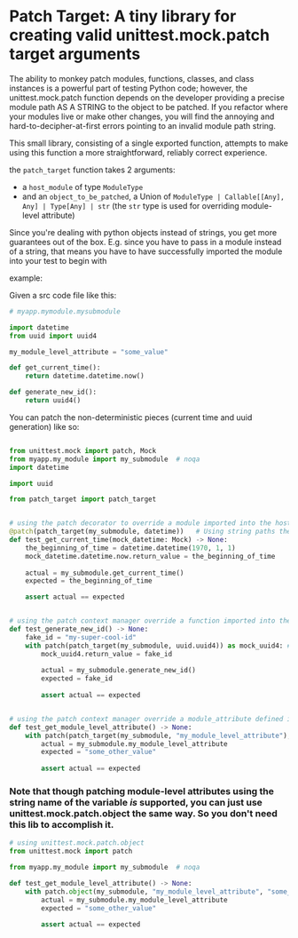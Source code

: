 # Patch Target: A tiny library for creating valid unittest.mock.patch target arguments


The ability to monkey patch modules, functions, classes, and class instances is a powerful part of testing Python code; however, the unittest.mock.patch
function depends on the developer providing a precise module path AS A STRING to the
object to be patched.
If you refactor where your modules live or make other changes, you will find the annoying and hard-to-decipher-at-first
errors pointing to an invalid module path string.

This small library, consisting of a single exported function,
attempts to make using this function a more straightforward, reliably correct experience.

the `patch_target` function takes 2 arguments:
- a `host_module` of type `ModuleType`
- and an `object_to_be_patched`, a Union of `ModuleType | Callable[[Any], Any] | Type[Any] | str` (the `str` type is used for overriding module-level attribute)

Since you're dealing with python objects instead of strings, you get more guarantees out of the box.
E.g. since you have to pass in a module instead of a string, that means you have to have successfully imported the module
into your test to begin with





example:

Given a src code file like this:
```python
# myapp.mymodule.mysubmodule

import datetime
from uuid import uuid4

my_module_level_attribute = "some_value"

def get_current_time():
    return datetime.datetime.now()

def generate_new_id():
    return uuid4()

```
You can patch the non-deterministic pieces (current time and uuid generation) like so:
```python

from unittest.mock import patch, Mock
from myapp.my_module import my_submodule  # noqa
import datetime

import uuid

from patch_target import patch_target


# using the patch decorator to override a module imported into the host_module
@patch(patch_target(my_submodule, datetime))   # Using string paths the patch arg would be  "myapp.mymodule.my_submodule.datetime"
def test_get_current_time(mock_datetime: Mock) -> None:
    the_beginning_of_time = datetime.datetime(1970, 1, 1)
    mock_datetime.datetime.now.return_value = the_beginning_of_time
    
    actual = my_submodule.get_current_time()
    expected = the_beginning_of_time

    assert actual == expected


# using the patch context manager override a function imported into the host_module
def test_generate_new_id() -> None:
    fake_id = "my-super-cool-id"
    with patch(patch_target(my_submodule, uuid.uuid4)) as mock_uuid4: # Using string paths the patch arg would be  "myapp.mymodule.my_submodule.uuid.uuid4"
        mock_uuid4.return_value = fake_id
        
        actual = my_submodule.generate_new_id()
        expected = fake_id
        
        assert actual == expected


# using the patch context manager override a module_attribute defined in the host_module
def test_get_module_level_attribute() -> None:
    with patch(patch_target(my_submodule, "my_module_level_attribute"), "some_other_value"): # Using string paths the patch arg would be  "myapp.mymodule.my_submodule.my_module_level_attribute"        
        actual = my_submodule.my_module_level_attribute
        expected = "some_other_value"
        
        assert actual == expected
```
### Note that though patching module-level attributes using the string name of the variable _is_ supported, you can just use unittest.mock.patch.object the same way. So you don't need this lib to accomplish it.
```python
# using unittest.mock.patch.object
from unittest.mock import patch

from myapp.my_module import my_submodule  # noqa

def test_get_module_level_attribute() -> None:
    with patch.object(my_submodule, "my_module_level_attribute", "some_other_value"): # Using string paths the patch arg would be  "myapp.mymodule.my_submodule.my_module_level_attribute"        
        actual = my_submodule.my_module_level_attribute
        expected = "some_other_value"
        
        assert actual == expected
```


